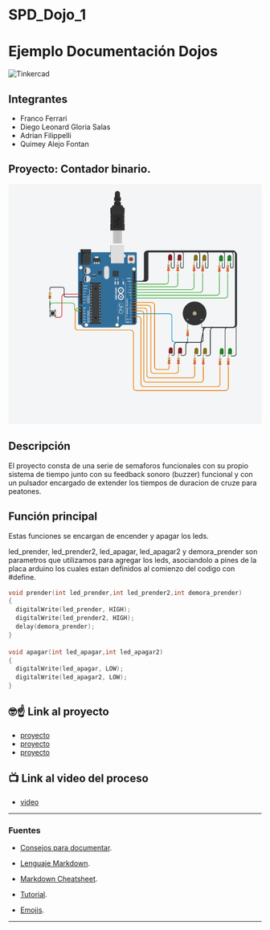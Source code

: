 # SPD_Dojo_1
# Ejemplo Documentación Dojos
![Tinkercad](./img/ArduinoTinkercad.jpg)


## Integrantes 
- Franco Ferrari 
- Diego Leonard Gloria Salas
- Adrian Filippelli
- Quimey Alejo Fontan


## Proyecto: Contador binario.
![Tinkercad](./imagenes/tinkercad.png)


## Descripción
El proyecto consta de una serie de semaforos funcionales con su propio sistema de tiempo junto con su feedback sonoro (buzzer) funcional y con un pulsador encargado de extender los tiempos de duracion de cruze para peatones.

## Función principal
Estas funciones se encargan de encender y apagar los leds.

led_prender, led_prender2, led_apagar, led_apagar2 y demora_prender son parametros que utilizamos para agregar los leds, asociandolo a pines de la placa arduino los cuales estan definidos al comienzo del codigo con #define.

~~~ C++ 
void prender(int led_prender,int led_prender2,int demora_prender)
{
  digitalWrite(led_prender, HIGH);
  digitalWrite(led_prender2, HIGH);
  delay(demora_prender);
}

void apagar(int led_apagar,int led_apagar2)
{
  digitalWrite(led_apagar, LOW);
  digitalWrite(led_apagar2, LOW);
}
~~~

## :nerd_face::point_up: Link al proyecto
- [proyecto](https://www.tinkercad.com/things/broFyKytrz2)
- [proyecto](https://www.tinkercad.com/things/2M0yWzh2ySP?sharecode=ACJSDkzGYTqVg3j95CuC3yRnId447V-IjvjpmDM6Cdw)
- [proyecto](https://www.tinkercad.com/things/7hoA5LTjODB?sharecode=lwOiTqhL1yfHqBjdPiJtDTpJFEsl9hjgr2ZMMrzCPIo)
## :tv: Link al video del proceso
- [video](https://www.youtube.com/watch?v=VyGjE8kx-O0)

---
### Fuentes
- [Consejos para documentar](https://www.sohamkamani.com/how-to-write-good-documentation/#architecture-documentation).

- [Lenguaje Markdown](https://markdown.es/sintaxis-markdown/#linkauto).

- [Markdown Cheatsheet](https://github.com/adam-p/markdown-here/wiki/Markdown-Cheatsheet).

- [Tutorial](https://www.youtube.com/watch?v=oxaH9CFpeEE).

- [Emojis](https://gist.github.com/rxaviers/7360908).

---